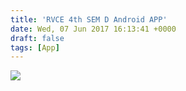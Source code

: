 ```yaml
---
title: 'RVCE 4th SEM D Android APP'
date: Wed, 07 Jun 2017 16:13:41 +0000
draft: false
tags: [App]
---
```


[![](https://bsid.io/wp-content/uploads/2017/05/en_badge_web_generic-300x116.png)](https://play.google.com/store/apps/details?id=com.bsiddhartha.rvce)